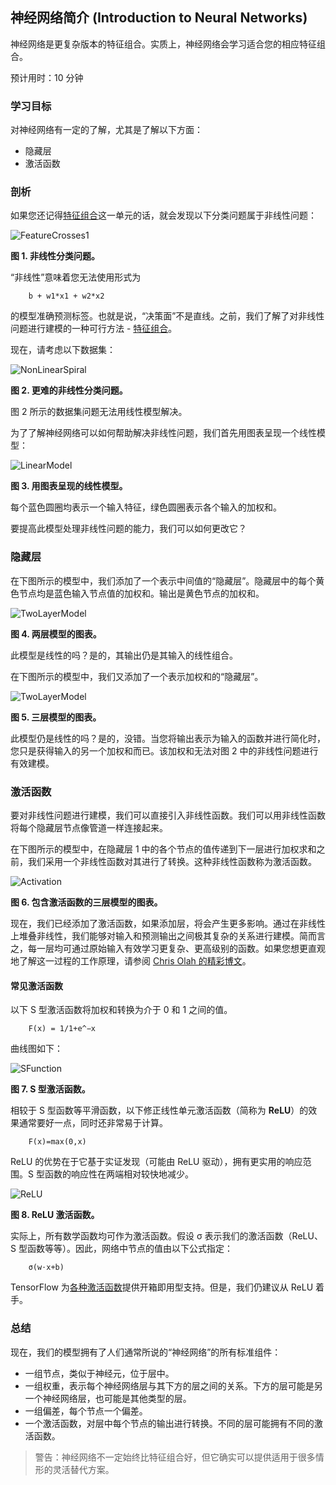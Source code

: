## 神经网络简介 (Introduction to Neural Networks)

神经网络是更复杂版本的特征组合。实质上，神经网络会学习适合您的相应特征组合。

预计用时：10 分钟

### 学习目标

对神经网络有一定的了解，尤其是了解以下方面：
- 隐藏层
- 激活函数

### 剖析

如果您还记得[特征组合][inner-fc]这一单元的话，就会发现以下分类问题属于非线性问题：

![FeatureCrosses1][p-fc-1]

**图 1. 非线性分类问题。**

“非线性”意味着您无法使用形式为

```
    b + w1*x1 + w2*x2
```

的模型准确预测标签。也就是说，“决策面”不是直线。之前，我们了解了对非线性问题进行建模的一种可行方法 - [特征组合][inner-fc]。

现在，请考虑以下数据集：

![NonLinearSpiral][p-nls-1]

**图 2. 更难的非线性分类问题。**

图 2 所示的数据集问题无法用线性模型解决。

为了了解神经网络可以如何帮助解决非线性问题，我们首先用图表呈现一个线性模型：

![LinearModel][p-lm-1]

**图 3. 用图表呈现的线性模型。**

每个蓝色圆圈均表示一个输入特征，绿色圆圈表示各个输入的加权和。

要提高此模型处理非线性问题的能力，我们可以如何更改它？

### 隐藏层

在下图所示的模型中，我们添加了一个表示中间值的“隐藏层”。隐藏层中的每个黄色节点均是蓝色输入节点值的加权和。输出是黄色节点的加权和。

![TwoLayerModel][p-twlm-1]

**图 4. 两层模型的图表。**

此模型是线性的吗？是的，其输出仍是其输入的线性组合。

在下图所示的模型中，我们又添加了一个表示加权和的“隐藏层”。

![TwoLayerModel][p-thlm-1]

**图 5. 三层模型的图表。**

此模型仍是线性的吗？是的，没错。当您将输出表示为输入的函数并进行简化时，您只是获得输入的另一个加权和而已。该加权和无法对图 2 中的非线性问题进行有效建模。

### 激活函数

要对非线性问题进行建模，我们可以直接引入非线性函数。我们可以用非线性函数将每个隐藏层节点像管道一样连接起来。

在下图所示的模型中，在隐藏层 1 中的各个节点的值传递到下一层进行加权求和之前，我们采用一个非线性函数对其进行了转换。这种非线性函数称为激活函数。

![Activation][p-act-1]

**图 6. 包含激活函数的三层模型的图表。**

现在，我们已经添加了激活函数，如果添加层，将会产生更多影响。通过在非线性上堆叠非线性，我们能够对输入和预测输出之间极其复杂的关系进行建模。简而言之，每一层均可通过原始输入有效学习更复杂、更高级别的函数。如果您想更直观地了解这一过程的工作原理，请参阅 [Chris Olah 的精彩博文][blog-co]。

#### 常见激活函数

以下 S 型激活函数将加权和转换为介于 0 和 1 之间的值。

```
    F(x) = 1/1+e^−x
```

曲线图如下：

![SFunction][p-sf-1]

**图 7. S 型激活函数。**

相较于 S 型函数等平滑函数，以下修正线性单元激活函数（简称为 **ReLU**）的效果通常要好一点，同时还非常易于计算。

```
    F(x)=max(0,x)
```

ReLU 的优势在于它基于实证发现（可能由 ReLU 驱动），拥有更实用的响应范围。S 型函数的响应性在两端相对较快地减少。

![ReLU][p-relu-1]

**图 8. ReLU 激活函数。**

实际上，所有数学函数均可作为激活函数。假设 σ 表示我们的激活函数（ReLU、S 型函数等等）。因此，网络中节点的值由以下公式指定：

```
    σ(w⋅x+b)
```

TensorFlow 为[各种激活函数][tf-nn]提供开箱即用型支持。但是，我们仍建议从 ReLU 着手。

### 总结

现在，我们的模型拥有了人们通常所说的“神经网络”的所有标准组件：

- 一组节点，类似于神经元，位于层中。
- 一组权重，表示每个神经网络层与其下方的层之间的关系。下方的层可能是另一个神经网络层，也可能是其他类型的层。
- 一组偏差，每个节点一个偏差。
- 一个激活函数，对层中每个节点的输出进行转换。不同的层可能拥有不同的激活函数。

> 警告：神经网络不一定始终比特征组合好，但它确实可以提供适用于很多情形的灵活替代方案。

[inner-fc]: ../09-feature-crosses
[p-fc-1]: ../image/14-A-FeatureCrosses1.png
[p-nls-1]: ../image/14-A-NonLinearSpiral.png
[p-lm-1]: ../image/14-A-LinearModel-1.png
[p-twlm-1]: ../image/14-A-TwoLayerModel-1.png
[p-thlm-1]: ../image/14-A-ThreeLayerModel-1.png
[p-act-1]: ../image/14-A-Activation-1.png
[p-sf-1]: ../image/14-A-SFunction-1.png
[p-relu-1]: ../image/14-A-ReLU-1.png
[blog-co]: http://colah.github.io/posts/2014-03-NN-Manifolds-Topology
[tf-nn]: https://www.tensorflow.org/api_guides/python/nn